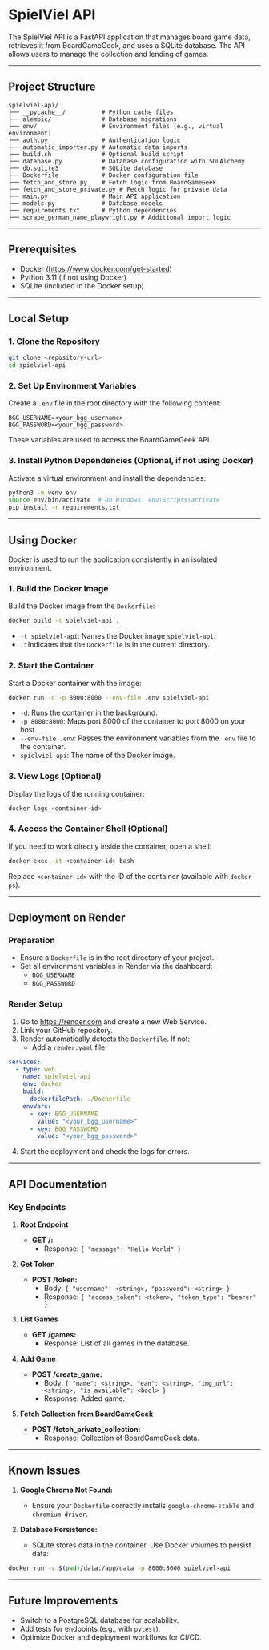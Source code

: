 # SpielViel API

The SpielViel API is a FastAPI application that manages board game data, retrieves it from BoardGameGeek, and uses a SQLite database. The API allows users to manage the collection and lending of games.

---

## **Project Structure**

```
spielviel-api/
├── __pycache__/          # Python cache files
├── alembic/              # Database migrations
├── env/                  # Environment files (e.g., virtual environment)
├── auth.py               # Authentication logic
├── automatic_importer.py # Automatic data imports
├── build.sh              # Optional build script
├── database.py           # Database configuration with SQLAlchemy
├── db.sqlite3            # SQLite database
├── Dockerfile            # Docker configuration file
├── fetch_and_store.py    # Fetch logic from BoardGameGeek
├── fetch_and_store_private.py # Fetch logic for private data
├── main.py               # Main API application
├── models.py             # Database models
├── requirements.txt      # Python dependencies
├── scrape_german_name_playwright.py # Additional import logic
```

---

## **Prerequisites**

- Docker (https://www.docker.com/get-started)
- Python 3.11 (if not using Docker)
- SQLite (included in the Docker setup)

---

## **Local Setup**

### 1. Clone the Repository

```bash
git clone <repository-url>
cd spielviel-api
```

### 2. Set Up Environment Variables

Create a `.env` file in the root directory with the following content:

```
BGG_USERNAME=<your_bgg_username>
BGG_PASSWORD=<your_bgg_password>
```

These variables are used to access the BoardGameGeek API.

### 3. Install Python Dependencies (Optional, if not using Docker)

Activate a virtual environment and install the dependencies:

```bash
python3 -m venv env
source env/bin/activate  # On Windows: env\Scripts\activate
pip install -r requirements.txt
```

---

## **Using Docker**

Docker is used to run the application consistently in an isolated environment.

### 1. Build the Docker Image

Build the Docker image from the `Dockerfile`:

```bash
docker build -t spielviel-api .
```

- `-t spielviel-api`: Names the Docker image `spielviel-api`.
- `.`: Indicates that the `Dockerfile` is in the current directory.

### 2. Start the Container

Start a Docker container with the image:

```bash
docker run -d -p 8000:8000 --env-file .env spielviel-api
```

- `-d`: Runs the container in the background.
- `-p 8000:8000`: Maps port 8000 of the container to port 8000 on your host.
- `--env-file .env`: Passes the environment variables from the `.env` file to the container.
- `spielviel-api`: The name of the Docker image.

### 3. View Logs (Optional)

Display the logs of the running container:

```bash
docker logs <container-id>
```

### 4. Access the Container Shell (Optional)

If you need to work directly inside the container, open a shell:

```bash
docker exec -it <container-id> bash
```

Replace `<container-id>` with the ID of the container (available with `docker ps`).

---

## **Deployment on Render**

### Preparation

- Ensure a `Dockerfile` is in the root directory of your project.
- Set all environment variables in Render via the dashboard:
  - `BGG_USERNAME`
  - `BGG_PASSWORD`

### Render Setup

1. Go to https://render.com and create a new Web Service.
2. Link your GitHub repository.
3. Render automatically detects the `Dockerfile`. If not:
   - Add a `render.yaml` file:

```yaml
services:
  - type: web
    name: spielviel-api
    env: docker
    build:
      dockerfilePath: ./Dockerfile
    envVars:
      - key: BGG_USERNAME
        value: "<your_bgg_username>"
      - key: BGG_PASSWORD
        value: "<your_bgg_password>"
```

4. Start the deployment and check the logs for errors.

---

## **API Documentation**

### Key Endpoints

1. **Root Endpoint**

   - **GET /:**
     - Response: `{ "message": "Hello World" }`

2. **Get Token**

   - **POST /token:**
     - Body: `{ "username": <string>, "password": <string> }`
     - Response: `{ "access_token": <token>, "token_type": "bearer" }`

3. **List Games**

   - **GET /games:**
     - Response: List of all games in the database.

4. **Add Game**

   - **POST /create_game:**
     - Body: `{ "name": <string>, "ean": <string>, "img_url": <string>, "is_available": <bool> }`
     - Response: Added game.

5. **Fetch Collection from BoardGameGeek**
   - **POST /fetch_private_collection:**
     - Response: Collection of BoardGameGeek data.

---

## **Known Issues**

1. **Google Chrome Not Found:**

   - Ensure your `Dockerfile` correctly installs `google-chrome-stable` and `chromium-driver`.

2. **Database Persistence:**
   - SQLite stores data in the container. Use Docker volumes to persist data:

```bash
docker run -v $(pwd)/data:/app/data -p 8000:8000 spielviel-api
```

---

## **Future Improvements**

- Switch to a PostgreSQL database for scalability.
- Add tests for endpoints (e.g., with `pytest`).
- Optimize Docker and deployment workflows for CI/CD.
